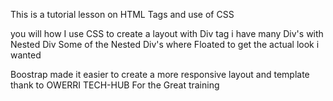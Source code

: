 This is a tutorial lesson on HTML Tags and use of CSS

you will how I use CSS to create a layout with Div tag
i have many Div's with Nested Div
Some of the Nested Div's where Floated to get the actual look i wanted

Boostrap made it easier to create a more responsive layout and template
thank to OWERRI TECH-HUB For the Great training
